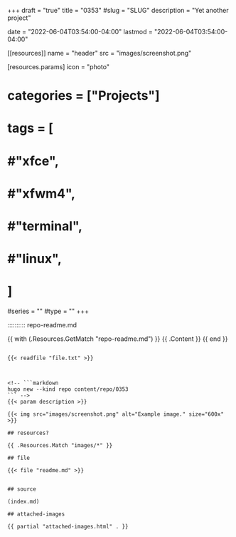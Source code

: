 +++
draft = "true"
title = "0353"
#slug = "SLUG"
description = "Yet another project"

date = "2022-06-04T03:54:00-04:00"
lastmod = "2022-06-04T03:54:00-04:00"

[[resources]]
name = "header"
src = "images/screenshot.png"

[resources.params]
  icon = "photo"

# categories = ["Projects"]

# tags = [ 
# 	#"xfce",
#     #"xfwm4",
#     #"terminal",
#     #"linux",
#     ]

#series = ""
#type = ""
+++

:::::::::: repo-readme.md 

{{ with (.Resources.GetMatch "repo-readme.md") }}
{{ .Content }}
{{ end }}


~~~~~~~~~ readfile

{{< readfile "file.txt" >}}



<!-- ```markdown
hugo new --kind repo content/repo/0353
``` -->
{{< param description >}}

{{< img src="images/screenshot.png" alt="Example image." size="600x" >}}

## resources?

{{ .Resources.Match "images/*" }}

## file

{{< file "readme.md" >}}


## source

(index.md)

## attached-images

{{ partial "attached-images.html" . }}
